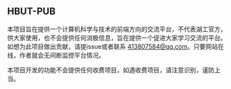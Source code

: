 ## HBUT-PUB

本项目旨在提供一个计算机科学与技术的前端方向的交流平台，不代表湖工官方，供大家使用，也不会提供任何消极信息，旨在提供一个促进大家学习交流的平台。如想为此项目做出贡献，请提issue或者联系
413807584@qq.com。只要网站在线，作者就会无间断监控平台情况。

本项目开发的功能不会提供任何收费项目，如遇收费项目，请注意识别，谨防上当。


